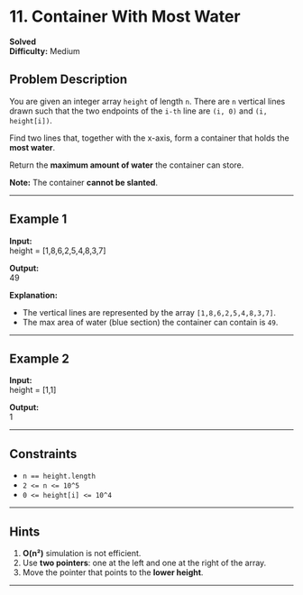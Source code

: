 # 11. Container With Most Water

**Solved**  
**Difficulty:** Medium  

## Problem Description  
You are given an integer array `height` of length `n`. There are `n` vertical lines drawn such that the two endpoints of the `i-th` line are `(i, 0)` and `(i, height[i])`.  

Find two lines that, together with the x-axis, form a container that holds the **most water**.  

Return the **maximum amount of water** the container can store.  

**Note:** The container **cannot be slanted**.  

---

## Example 1  
**Input:**  
height = [1,8,6,2,5,4,8,3,7]  
  
**Output:**  
49  

**Explanation:**  
- The vertical lines are represented by the array `[1,8,6,2,5,4,8,3,7]`.  
- The max area of water (blue section) the container can contain is `49`.

---

## Example 2  
**Input:**  
height = [1,1]  
  
**Output:**  
1

---

## Constraints  
- `n == height.length`  
- `2 <= n <= 10^5`  
- `0 <= height[i] <= 10^4`  

---

## Hints  
1. **O(n²)** simulation is not efficient.
2. Use **two pointers**: one at the left and one at the right of the array.  
3. Move the pointer that points to the **lower height**.  

---
